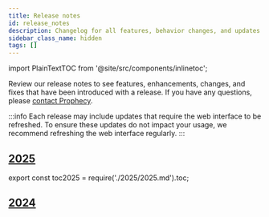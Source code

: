 ```yaml
---
title: Release notes
id: release_notes
description: Changelog for all features, behavior changes, and updates
sidebar_class_name: hidden
tags: []
---
```


import PlainTextTOC from '@site/src/components/inlinetoc';

Review our release notes to see features, enhancements, changes, and fixes that have been introduced with a release. If you have any questions, please [contact Prophecy](mailto:contact.us@Prophecy.io).

:::info
Each release may include updates that require the web interface to be refreshed.
To ensure these updates do not impact your usage, we recommend refreshing the web interface regularly.
:::

## [2025](./2025)

export const toc2025 = require('./2025/2025.md').toc;

<PlainTextTOC toc={toc2025} />

## [2024](./2024)
